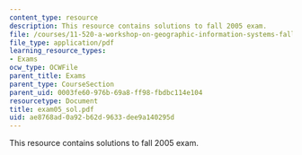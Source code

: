```yaml
---
content_type: resource
description: This resource contains solutions to fall 2005 exam.
file: /courses/11-520-a-workshop-on-geographic-information-systems-fall-2005/ae8768ad0a92b62d9633dee9a140295d_exam05_sol.pdf
file_type: application/pdf
learning_resource_types:
- Exams
ocw_type: OCWFile
parent_title: Exams
parent_type: CourseSection
parent_uid: 0003fe60-976b-69a8-ff98-fbdbc114e104
resourcetype: Document
title: exam05_sol.pdf
uid: ae8768ad-0a92-b62d-9633-dee9a140295d
---
```

This resource contains solutions to fall 2005 exam.

